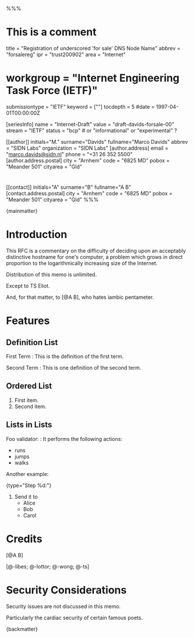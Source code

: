 %%%
# This is a comment
title = "Registration of underscored 'for sale' DNS Node Name"
abbrev = "forsalereg"
ipr = "trust200902"
area = "Internet"
# workgroup = "Internet Engineering Task Force (IETF)"
submissiontype = "IETF"
keyword = [""]
tocdepth = 5
#date = 1997-04-01T00:00:00Z

[seriesInfo]
name = "Internet-Draft"
value = "draft-davids-forsale-00"
stream = "IETF"
status = "bcp"	# or "informational" or "experimental" ?

[[author]]
initials="M."
surname="Davids"
fullname="Marco Davids"
abbrev = "SIDN Labs"
organization = "SIDN Labs"
  [author.address]
  email = "marco.davids@sidn.nl"
  phone = "+31 26 352 5500"
  [author.address.postal]
  city = "Arnhem"
  code = "6825 MD"
  pobox = "Meander 501"
  cityarea = "Gld"

#
[[contact]]
initials="A"
surname="B"
fullname="A B"
  [contact.address.postal]
  city = "Arnhem"
  code = "6825 MD"
  pobox = "Meander 501"
  cityarea = "Gld"
%%%

{mainmatter}

# Introduction

This RFC is a commentary on the difficulty of deciding upon an acceptably
distinctive hostname for one's computer, a problem which grows in direct
proportion to the logarithmically increasing size of the Internet.

Distribution of this memo is unlimited.

Except to TS Eliot.

And, for that matter, to [@A B], who hates iambic pentameter.

# Features

## Definition List

First Term
: This is the definition of the first term.

Second Term
: This is one definition of the second term.

## Ordered List

1) First item.
2) Second item.

## Lists in Lists

Foo validator:
: It performs the following actions:
  * runs
  * jumps
  * walks

Another example:

{type="Step %d:"}
1. Send it to
   * Alice
   * Bob
   * Carol

# Credits

[@A B]

[@-libes; @-lottor; @-wong; @-ts]

# Security Considerations

Security issues are not discussed in this memo.

Particularly the cardiac security of certain famous poets.

{backmatter}

<reference anchor='libes' target=''>
 <front>
 <title>Choosing a Name for Your Computer</title>
  <author initials='D.' surname='Libes' fullname='D. Libes'></author>
  <date year='1989' month='November'/>
 </front>
 <seriesInfo name="Communications of the ACM" value='Vol. 32, No. 11, Pg. 1289' />
 </reference>

<reference anchor='lottor' target='namedroppers@internic.net'>
 <front>
 <title>Domain Name Survey</title>
  <author initials='M.' surname='Lottor' fullname='M. Lottor'></author>
  <date year='1997' month='January'/>
 </front>
 </reference>

<reference anchor='wong' target='http://www.seas.upenn.edu/~mengwong/coolhosts.html'>
 <front>
 <title>Cool Hostnames</title>
  <author initials='M.' surname='Wong' fullname='M. Wong'></author>
  <date/>
 </front>
 </reference>

<reference anchor='ts' target=''>
 <front>
 <title>Old Possum's Book of Practical Cats</title>
  <author initials='TS' surname='Stearns' fullname='TS. Stearns'></author>
  <date/>
 </front>
 </reference>
